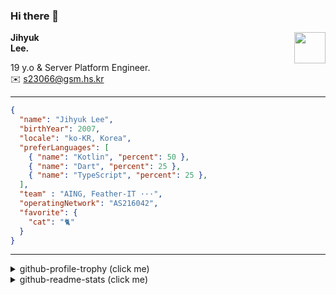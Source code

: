 ### Hi there 👋
<img src="https://github.githubassets.com/images/mona-loading-default.gif" width="50px" align="right">
</a>

**Jihyuk\
Lee.**

19 y.o & Server Platform Engineer.\
✉️ <s23066@gsm.hs.kr>

---

```json
{
  "name": "Jihyuk Lee",
  "birthYear": 2007,
  "locale": "ko-KR, Korea",
  "preferLanguages": [
    { "name": "Kotlin", "percent": 50 },
    { "name": "Dart", "percent": 25 },
    { "name": "TypeScript", "percent": 25 },
  ],
  "team" : "AING, Feather-IT ···",
  "operatingNetwork": "AS216042",
  "favorite": {
    "cat": "🐈"
  }
}
```
---
<details>
  <summary>github-profile-trophy (click me)</summary>
  
![](https://github-profile-trophy.vercel.app/?username=withJihyuk&row=1&column=8&theme=nord)
  
</details>
<details>
  <summary>github-readme-stats (click me)</summary>
  
<!--START_SECTION:waka-->
![Code Time](http://img.shields.io/badge/Code%20Time-1%2C004%20hrs-blue)

![Lines of code](https://img.shields.io/badge/%EC%A0%80%EB%8A%94%20%EC%97%AC%ED%83%9C%EA%B9%8C%EC%A7%80%20-822.1%20thousand%20%EC%A4%84%EC%9D%98%20%EC%BD%94%EB%93%9C%EB%A5%BC%20%EC%9E%91%EC%84%B1%ED%96%88%EC%96%B4%EC%9A%94.-blue)

**저는 아침형 인간이에요. 🐤** 

```text
🌞 아침                     1073 commits        ██████░░░░░░░░░░░░░░░░░░░   23.53 % 
🌆 낮　                     1562 commits        █████████░░░░░░░░░░░░░░░░   34.25 % 
🌃 저녁                     1579 commits        █████████░░░░░░░░░░░░░░░░   34.62 % 
🌙 밤　                     347 commits         ██░░░░░░░░░░░░░░░░░░░░░░░   07.61 % 
```


📊 **저는 이번주를 이렇게 시간을 보냈어요.** 

```text
🕑︎ Timezone: Asia/Seoul

💬 프로그래밍 언어들: 
Java                     5 hrs 23 mins       ██████████████░░░░░░░░░░░   54.95 % 
TypeScript               1 hr 48 mins        █████░░░░░░░░░░░░░░░░░░░░   18.48 % 
YAML                     54 mins             ██░░░░░░░░░░░░░░░░░░░░░░░   09.26 % 
Kotlin                   29 mins             █░░░░░░░░░░░░░░░░░░░░░░░░   05.09 % 
Markdown                 15 mins             █░░░░░░░░░░░░░░░░░░░░░░░░   02.69 % 

🔥 에디터들: 
IntelliJ IDEA            6 hrs 46 mins       █████████████████░░░░░░░░   69.11 % 
VS Code                  3 hrs 1 min         ████████░░░░░░░░░░░░░░░░░   30.89 % 

💻 운영 체제들: 
Mac                      9 hrs 48 mins       █████████████████████████   100.00 % 
```


 Last Updated on 24/10/2025 18:50:53 UTC
<!--END_SECTION:waka-->

</details>

</div>

